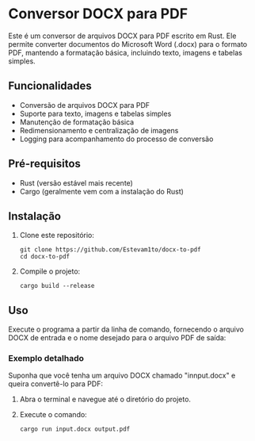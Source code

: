 # Conversor DOCX para PDF

Este é um conversor de arquivos DOCX para PDF escrito em Rust. Ele permite converter documentos do Microsoft Word (.docx) para o formato PDF, mantendo a formatação básica, incluindo texto, imagens e tabelas simples.

## Funcionalidades

- Conversão de arquivos DOCX para PDF
- Suporte para texto, imagens e tabelas simples
- Manutenção de formatação básica
- Redimensionamento e centralização de imagens
- Logging para acompanhamento do processo de conversão

## Pré-requisitos

- Rust (versão estável mais recente)
- Cargo (geralmente vem com a instalação do Rust)

## Instalação

1. Clone este repositório:
   ```
   git clone https://github.com/Estevam1to/docx-to-pdf
   cd docx-to-pdf
   ```

2. Compile o projeto:
   ```
   cargo build --release
   ```

## Uso

Execute o programa a partir da linha de comando, fornecendo o arquivo DOCX de entrada e o nome desejado para o arquivo PDF de saída:

### Exemplo detalhado

Suponha que você tenha um arquivo DOCX chamado "innput.docx" e queira convertê-lo para PDF:

1. Abra o terminal e navegue até o diretório do projeto.

2. Execute o comando:
   ```
   cargo run input.docx output.pdf
   ```